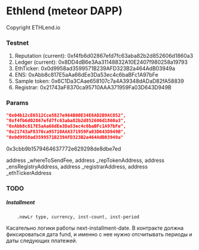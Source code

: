 # Ethlend (meteor DAPP)

Copyright ETHLend.io


### Testnet

1. Reputation (current): 0xf4fb6d02867efd7fc63aba82b2d852606d1860a3
1. Ledger (current):     0x8DD4dB6e3Aa31148832A10E2407f980258a19793
1. EthTicker:            0x0d9958ad3599571B239AFD323B2a464AdB03949a
1. ENS:                  0xAbb8c817E5aAa66dEe3Da53ec4c6baBFc1A97bFe
1. Sample token:         0x6C1Da3CAae658107c7a4A39348dADaD82fA58839
1. Registrar:            0x21743aF8370ca95710AAA371959Fa03D643D949B

### Params 

```json
"0x04b12cE6512Cce5827e964B00E34E6AD2B9AC852",
"0xf4fb6d02867efd7fc63aba82b2d852606d1860a3",
"0xAbb8c817E5aAa66dEe3Da53ec4c6baBFc1A97bFe",
"0x21743aF8370ca95710AAA371959Fa03D643D949B",
"0x0d9958ad3599571B239AFD323B2a464AdB03949a"
```


0x3cbb9b1579464637772e629298de8dbe7ed

address _whereToSendFee,     address _repTokenAddress, 
                     address _ensRegistryAddress, address _registrarAddress,
                     address _ethTickerAddress


### TODO

##### Installment

```livescript
    .newLr type, currency, inst-count, inst-period
```

Касательно логики работы next-installment-date. В контракте должна фиксироваться дата fund, и именно с нее нужно отсчитывать периоды и даты следующих платежей.